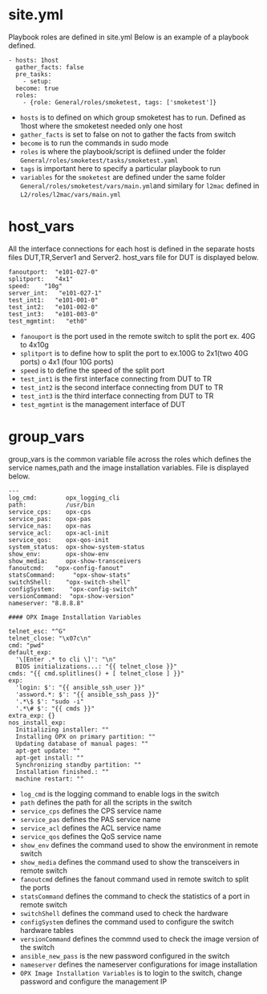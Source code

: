 # site.yml

Playbook roles are defined in site.yml
Below is an example of a playbook defined.
```
- hosts: 1host
  gather_facts: false
  pre_tasks:
    - setup:
  become: true
  roles:
    - {role: General/roles/smoketest, tags: ['smoketest']}
```
* `hosts` is to defined on which group smoketest has to run. Defined as 1host where the smoketest needed only one host
* `gather_facts` is set to false on not to gather the facts from switch
* `become` is to run the commands in sudo mode
* `roles` is where the playbook/script is defiined under the folder `General/roles/smoketest/tasks/smoketest.yaml`
* `tags` is important here to specify a particular playbook to run
* `variables` for the `smoketest` are defined under the same folder `General/roles/smoketest/vars/main.yml`and similary for `l2mac` defined in `L2/roles/l2mac/vars/main.yml`

# host_vars

All the interface connections for each host is defined in the separate hosts files DUT,TR,Server1 and Server2.
host_vars file for DUT is displayed below.
```
fanoutport:  "e101-027-0"
splitport:   "4x1"
speed:    "10g"
server_int:   "e101-027-1"
test_int1:   "e101-001-0"
test_int2:   "e101-002-0"
test_int3:   "e101-003-0"
test_mgmtint:   "eth0"
```
* `fanouport` is the port used in the remote switch to split the port ex. 40G to 4x10g
* `splitport` is to define how to split the port to ex.100G to 2x1(two 40G ports) o 4x1 (four 10G ports)
* `speed` is to define the speed of the split port
* `test_int1` is the first interface connecting from DUT to TR
* `test_int2` is the second interface connecting from DUT to TR
* `test_int3` is the third interface connecting from DUT to TR
* `test_mgmtint` is the management interface of DUT

# group_vars

group_vars is the common variable file across the roles which defines the service names,path and the image installation variables. File is displayed below.

```
---
log_cmd:        opx_logging_cli
path:           /usr/bin
service_cps:    opx-cps
service_pas:    opx-pas
service_nas:    opx-nas
service_acl:    opx-acl-init
service_qos:    opx-qos-init
system_status:  opx-show-system-status
show_env:       opx-show-env
show_media:     opx-show-transceivers
fanoutcmd:   "opx-config-fanout"
statsCommand:     "opx-show-stats"
switchShell:    "opx-switch-shell"
configSystem:    "opx-config-switch"
versionCommand:  "opx-show-version"
nameserver: "8.8.8.8"

#### OPX Image Installation Variables

telnet_esc: "^G"
telnet_close: "\x07c\n"
cmd: "pwd"
default_exp:
  '\[Enter .* to cli \]': "\n"
  BIOS initializations...: "{{ telnet_close }}"
cmds: "{{ cmd.splitlines() + [ telnet_close ] }}"
exp:
  'login: $': "{{ ansible_ssh_user }}"
  'assword.*: $': "{{ ansible_ssh_pass }}"
  '.*\$ $': "sudo -i"
  '.*\# $': "{{ cmds }}"
extra_exp: {}
nos_install_exp:
  Initializing installer: ""
  Installing OPX on primary partition: ""
  Updating database of manual pages: ""
  apt-get update: ""
  apt-get install: ""
  Synchronizing standby partition: ""
  Installation finished.: ""
  machine restart: ""

```

* `log_cmd` is the logging command to enable logs in the switch
* `path` defines the path for all the scripts in the switch
* `service_cps` defines the CPS service name
* `service_pas` defines the PAS service name
* `service_acl` defines the ACL service name
* `service_qos` defines the QoS service name
* `show_env` defines the command used to show the environment in remote switch
* `show_media` defines the command used to show the transceivers in remote switch
* `fanoutcmd` defines the fanout command used in remote switch to split the ports
* `statsCommand` defines the command to check the statistics of a port in remote switch
* `switchShell` defines the command used to check the hardware
* `configSystem` defines the command used to configure the switch hardware tables
* `versionCommand` defines the commnd used to check the image version of the switch
* `ansible_new_pass` is the new password configured in the switch
* `nameserver` defines the nameserver configurations for image installation
* `OPX Image Installation Variables` is to login to the switch, change password and configure the management IP 

